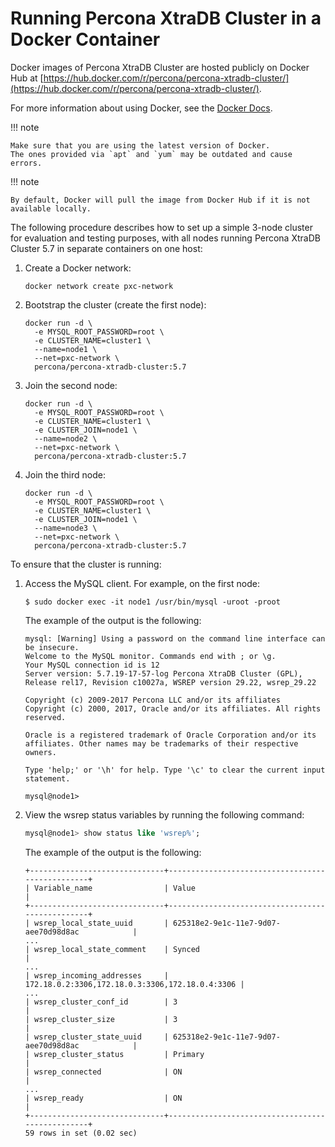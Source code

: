 # Running Percona XtraDB Cluster in a Docker Container

Docker images of Percona XtraDB Cluster are hosted publicly on Docker Hub at
[https://hub.docker.com/r/percona/percona-xtradb-cluster/](https://hub.docker.com/r/percona/percona-xtradb-cluster/).

For more information about using Docker, see the [Docker Docs](https://docs.docker.com/).

!!! note

    Make sure that you are using the latest version of Docker.
    The ones provided via `apt` and `yum` may be outdated and cause errors. 

!!! note

    By default, Docker will pull the image from Docker Hub if it is not available locally.

The following procedure describes how to set up a simple 3-node cluster
for evaluation and testing purposes, with all nodes running Percona XtraDB Cluster 5.7 in separate containers on one host:

1. Create a Docker network:

    ```shell
    docker network create pxc-network
    ```

2. Bootstrap the cluster (create the first node):

    ```shell
    docker run -d \
      -e MYSQL_ROOT_PASSWORD=root \
      -e CLUSTER_NAME=cluster1 \
      --name=node1 \
      --net=pxc-network \
      percona/percona-xtradb-cluster:5.7
    ```

3. Join the second node:

    ```shell
    docker run -d \
      -e MYSQL_ROOT_PASSWORD=root \
      -e CLUSTER_NAME=cluster1 \
      -e CLUSTER_JOIN=node1 \
      --name=node2 \
      --net=pxc-network \
      percona/percona-xtradb-cluster:5.7
    ```

4. Join the third node:

    ```shell
    docker run -d \
      -e MYSQL_ROOT_PASSWORD=root \
      -e CLUSTER_NAME=cluster1 \
      -e CLUSTER_JOIN=node1 \
      --name=node3 \
      --net=pxc-network \
      percona/percona-xtradb-cluster:5.7
    ```

To ensure that the cluster is running:

1. Access the MySQL client. For example, on the first node:

    ```shell
    $ sudo docker exec -it node1 /usr/bin/mysql -uroot -proot
    ```

    The example of the output is the following:

    ```text
    mysql: [Warning] Using a password on the command line interface can be insecure.
    Welcome to the MySQL monitor. Commands end with ; or \g.
    Your MySQL connection id is 12
    Server version: 5.7.19-17-57-log Percona XtraDB Cluster (GPL), Release rel17, Revision c10027a, WSREP version 29.22, wsrep_29.22

    Copyright (c) 2009-2017 Percona LLC and/or its affiliates
    Copyright (c) 2000, 2017, Oracle and/or its affiliates. All rights reserved.

    Oracle is a registered trademark of Oracle Corporation and/or its
    affiliates. Other names may be trademarks of their respective
    owners.

    Type 'help;' or '\h' for help. Type '\c' to clear the current input statement.

    mysql@node1>
    ```

2. View the wsrep status variables by running the following command:

    ```sql
    mysql@node1> show status like 'wsrep%';
    ```
    
    The example of the output is the following: 
    
    ```text
    +------------------------------+-------------------------------------------------+
    | Variable_name                | Value                                           |
    +------------------------------+-------------------------------------------------+
    | wsrep_local_state_uuid       | 625318e2-9e1c-11e7-9d07-aee70d98d8ac            |
    ...
   | wsrep_local_state_comment    | Synced                                          |
   ...
   | wsrep_incoming_addresses     | 172.18.0.2:3306,172.18.0.3:3306,172.18.0.4:3306 |
   ...
   | wsrep_cluster_conf_id        | 3                                               |
   | wsrep_cluster_size           | 3                                               |
   | wsrep_cluster_state_uuid     | 625318e2-9e1c-11e7-9d07-aee70d98d8ac            |
   | wsrep_cluster_status         | Primary                                         |
   | wsrep_connected              | ON                                              |
   ...
   | wsrep_ready                  | ON                                              |
   +------------------------------+-------------------------------------------------+
   59 rows in set (0.02 sec)
   ```
